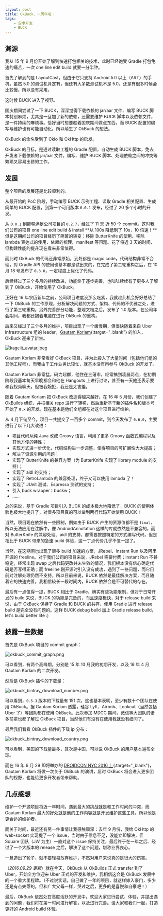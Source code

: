 ```yaml
---
layout: post
title: OkBuck，一周年啦！
tags:
    - 安卓开发
    - BUCK
---
```


## 渊源

我从 15 年 9 月份开始了解到快速打包相关的技术，此时已经饱受 Gradle 打包龟速的痛苦，一次 one line edit build 就要一分半钟。

首先了解到的是 LayoutCast，但由于它只支持 Android 5.0 以上（ART）的手机，虽然 5.0 的测试机肯定有，但还有大多数测试机不是 5.0，还是有很多时候会比较慢，所以没有采用。

这时候 BUCK 进入了视野。

国庆期间尝试了一下 BUCK，深深觉得下载依赖的 jar/aar 文件、编写 BUCK 脚本特别麻烦，尤其是一旦加了新的依赖，还需要维护 BUCK 脚本以及依赖文件，是一件持续的麻烦事。恰好当时想要趁着国庆期间做点东西，而 BUCK 配置的编写与维护也有可能自动化，所以萌生了 OkBuck 的想法。

OkBuck 的命名受到了 Okio 和 OkHttp 的启发。

OkBuck 的目标，是通过读取工程的 Gradle 配置，自动生成 BUCK 脚本，免去开发者下载依赖的 jar/aar 文件，编写、维护 BUCK 脚本、处理依赖之间的冲突等繁琐又容易出错的工作。

## 发展

整个项目的发展还是比较顺利的。

从最开始的 PoC 阶段，手动编写 BUCK 示例工程、读取 Gradle 相关配置、生成简单的 BUCK 配置，到第一个可用版本 `0.0.1` 发布，经过了 20 多个小时的开发。

从 `0.0.1` 到能够满足公司项目的 `0.2.7`，经过了 11 天 近 50 个 commit。这时我们公司的项目 one line edit build & install **从 100s 降低到了 10s，10 倍速！**但是这期间公司的项目经历了痛苦的转变：移除 ButterKnife 的使用、移除 lambda 表达式的使用、依赖的梳理、manifest 等问题。花了将近 3 天的时间，但构建性能的提升现在看来非常值得。

而此时 OkBuck 的代码还非常原始，到处都是 magic code，代码结构非常不合理，对 Gradle API 的使用也基本都是试出来的，在完成了第二轮重构之后，在 10 月 18 号发布了 `0.3.0`，一定程度上优化了代码。

后续经过了三个多月的持续改进，功能终于逐步完善，也陆陆续续有了更多人了解到了 OkBuck，开始使用了 OkBuck。

正好在 16 年农历新年之前，公司项目进度没那么吃紧，我就趁此机会好好总结了一下 OkBuck 的工作原理，分析解决问题的方式、架构、代码的不优雅之处，进行了第三轮重构，另外完善部分功能，整理文档之后，发布了 1.0 版本。在公司年会期间，我都还抱着电脑在进行 OkBuck 的重构。

后来又经过了三个多月的维护，项目出现了一个缓慢期，但很快随着来自 Uber infrastructure 组的 leader，[Gautam Korlam](https://github.com/kageiit){:target="_blank"} 的加入，OkBuck 迎来了新生。

![kageiit_avatar.jpeg](/img/201609/kageiit_avatar.jpeg)

Gautam Korlam 非常看好 OkBuck 项目，并为此投入了大量时间（包括他们组的其他工程师），而我由于工作业务比较忙，就基本没有再参与 OkBuck 的开发了。

Gautam Korlam 非常猛，码力超群，他住在三藩市，经常搞到凌晨两点，在初期阶段我基本每天早晚都会和他在 Hangouts 上进行讨论，甚至有一天他还表示要和我视频聊天，但被我婉拒，我还是太害羞。

随着 Gautam Korlam 把 OkBuck 改造得越来越好，在 16 年 5 月份，我们创建了 OkBuilds 组织，并把相关 repo 进行了转移，然后重新基于新的插件名和版本号开始了 `0.x` 的开发。现在基本是他们全组都在对这个项目进行维护。

从 4 月下旬至今，项目一共提交了一百多个 commit，到今天发布了 `0.6.0`，主要进行了以下几大改进：

+ 项目代码从纯 Java 改成 Groovy 语言，利用了更多 Groovy 函数式编程以及其他方便的特性；
+ 实现方式进一步优化，代码结构进一步调整，使得项目的可扩展性大大提高；
+ 解决了资源引用的问题；
+ 实现了 ButterKnife 的兼容方案（为 ButterKnife 实现了 library module 的支持）；
+ 实现了 aidl 的支持；
+ 实现了 RetroLambda 的兼容处理，终于又可以使用 lambda 了！
+ 实现了 JUnit 测试、Espresso 测试的支持；
+ 引入 buck wrapper：buckw；
+ ……

总的来说，基于 Gradle 项目引入 BUCK 的成本极大地降低了，BUCK 的使用体验也极大地提升了，对很多项目真的可以做到两行代码开始使用 BUCK！

当然，项目现在依然有一些限制，例如由于 BUCK 产生的资源值都不是 `final`，所以无法应用在注解中，像 AndroidAnnotation 这样的库就依然是不兼容的，而对 ButterKnife 的兼容处理、aidl 的支持，都需要按照特定的方式编写代码。但是相比于 BUCK 带来的急速 build 体验，这一丁点代价几乎不值一提了。

当然，在这期间也出现了很多 build 加速的方案，JRebel、Instant Run 以及阿里开源的 freeline。对于我们公司的项目来说，JRebel 需要付费；Instant Run 不甚稳定，经常出现 swap 之后代码更改并未生效的情况，我们根本没有信心确定代码是否写得正确；而 freeline 刚开源时引入没有成功，遇到了一些问题，而它目前对注解处理仍然不支持。所以目前来说，BUCK 依然是最佳解决方案，而且随着它的快速完善，我相信较长一段时间内，BUCK 依然会是不可替代的存在。

最后有一点值得一提，BUCK 相比于 Gradle，确实有些功能限制，但对于日常开发的 build 来说，BUCK 的功能是完备的，而且速度极快，对于 release build 来说，由于 OkBuck 保持了 Gradle 和 BUCK 的共存，使用 Gradle 进行 release build 是完全没有问题的。这样 BUCK debug build 加上 Gradle release build，let's build better life :)

## 披露一些数据

首先是 OkBuck 项目的 commit graph：

![okbuck_commit_graph.png](/img/201609/okbuck_commit_graph.png)

可以看到，有两个高峰期，分别是 15 年 10 月我的初期开发，以及 16 年 4 月 Gautam Korlam 的二次开发。

然后是 OkBuck 插件的下载量：

![okbuck_bintray_download_number.png](/img/201609/okbuck_bintray_download_number.png)

可以看到，`0.5.3` 版本的下载量有 151 次，这也基本表明，至少有数十个团队在使用 OkBuck。据 Gautam Korlam 透露，硅谷 Lyft、Airbnb、Lookout（当然包括 Uber 了）等团队都在使用 OkBuck。此次参加 MDCC 期间，微信等大团队的诸多前辈也都了解过 OkBuck 项目，当然他们有没有在使用我就没有细问了。

最后我们看看 OkBuck 插件的下载 ip 分布：

![okbuck_bintray_download_country.png](/img/201609/okbuck_bintray_download_country.png)

可以看到，美国的下载量最多，其次是中国，可以说 OkBuck 的用户基本遍布全球。

而在 16 年 9 月 29 即将举办的 [DROIDCON NYC 2016 上](http://sched.droidcon.nyc/showSession/72039){:target="_blank"}，Gautam Korlam 将做一次关于 OkBuck 的演讲，届时 OkBuck 将会进入更多团队的视野，也能给更多开发者带来帮助。

## 几点感想

维护一个开源项目将近一年时间，遇到最大的挑战就是和工作时间的冲突，而 Gautam Korlam 最大的好处就是他的工作内容就是开发维护这些工具，所以他是更合适的维护者。

而关于时间，最近还有另一件事情让我感触颇深：去年 9 月份，我给 OkHttp 的 web-socket 实现提了一个 issue，当时由于信息不足，没能立即解决，但 Square 团队（JW 为主）一直对这个 issue 保持关注，最后终于在一年之后、经过了一个大版本的 release 之后，解决了这个问题，堪称业界良心。

一旦造出了轮子，就不要轻易放弃维护，不然对用户来说真的是很大的伤害。

（_2016.09.29 更新_）就在今天，OkBuck 从 OkBuilds 正式 transfer 到了 Uber，开始全方位迎来 Uber 正式的开发和维护，我相信这会是 OkBuck 发展中的一个重大里程碑。（不过说实话，自己做了一年的项目，就这样嫁入豪门，多少还是有点失落的，但和广大父母一样，哭过之后，更多的是喜悦和自豪吧！）

最后，OkBuck 依然处在高度活跃的开发中，欢迎大家进行尝试、体验，并提出遇到的问题，我们将在第一时间进行解答，以及进行完善。请大家和我们一起，打造更好的 Android build 体验。
